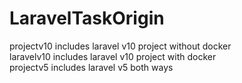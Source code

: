# LaravelTaskOrigin
projectv10 includes laravel v10 project without docker  
laravelv10 includes laravel v10 project with docker   
projectv5 includes laravel v5 both ways
